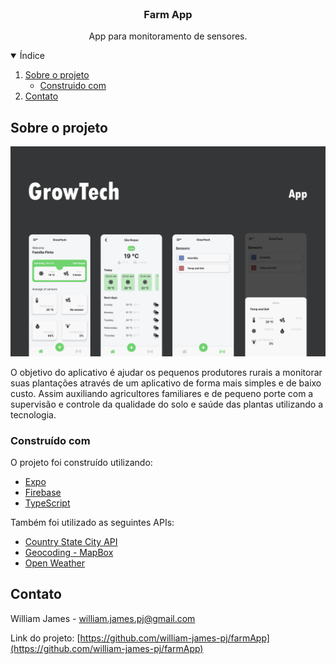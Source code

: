 <br />
<p align="center">

  <h3 align="center">Farm App</h3>

  <p align="center">
    App para monitoramento de sensores.
  </p>
</p>

<details open="open">
  <summary>Índice</summary>
  <ol>
    <li>
      <a href="#sobre-o-projeto">Sobre o projeto</a>
      <ul>
        <li><a href="#construido-com">Construido com</a></li>
      </ul>
    </li>
    <li><a href="#contato">Contato</a></li>
  </ol>
</details>

## Sobre o projeto

![screenshot](.github/cover.png)

O objetivo do aplicativo é ajudar os pequenos produtores rurais a monitorar suas plantações através de um aplicativo de forma mais simples e de baixo custo. Assim auxiliando agricultores familiares e de pequeno porte com a supervisão e controle da qualidade do solo e saúde das plantas utilizando a tecnologia.

### Construído com

O projeto foi construído utilizando:

- [Expo](https://expo.dev/)
- [Firebase](https://firebase.google.com/)
- [TypeScript](https://www.typescriptlang.org)

Também foi utilizado as seguintes APIs:

- [Country State City API](https://countrystatecity.in/)
- [Geocoding - MapBox](https://docs.mapbox.com/api/search/geocoding/)
- [Open Weather](https://openweathermap.org/api)

## Contato

William James - william.james.pj@gmail.com

Link do projeto: [https://github.com/william-james-pj/farmApp](https://github.com/william-james-pj/farmApp)
